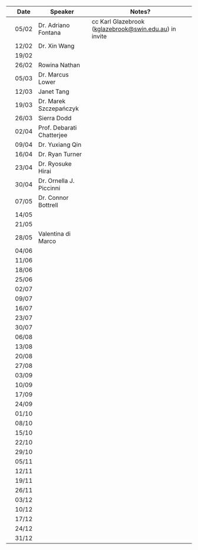 |  | Date   | Speaker |  Notes? |
| --- | --- | --- |  --- | 
|  | 05/02 | Dr. Adriano Fontana | cc Karl Glazebrook (kglazebrook@swin.edu.au)  in invite |  
|  | 12/02 | Dr. Xin Wang |  |
|  | 19/02 |  |  |
|  | 26/02 | Rowina Nathan |  |
|  | 05/03 | Dr. Marcus Lower |  |
|  | 12/03 | Janet Tang |  |
|  | 19/03 | Dr. Marek Szczepańczyk |  |
|  | 26/03 | Sierra Dodd  | |
|  | 02/04 | Prof. Debarati Chatterjee  |  |
|  | 09/04 | Dr. Yuxiang Qin |  |
|  | 16/04 | Dr. Ryan Turner |  |
|  | 23/04 | Dr. Ryosuke Hirai |  |
|  | 30/04 | Dr. Ornella J. Piccinni |  |
|  | 07/05 | Dr. Connor Bottrell | |
|  | 14/05 |  |  |
|  | 21/05 |  |  |
|  | 28/05 | Valentina di Marco |  |
|  | 04/06 |  |  |
|  | 11/06 |  |  |
|  | 18/06 |  |  |
|  | 25/06 |  |  |
|  | 02/07 |  |  |
|  | 09/07 |  |  |
|  | 16/07 |  |  |
|  | 23/07 |  |  |
|  | 30/07 |  |  |
|  | 06/08 |  |  |
|  | 13/08 |  |  |
|  | 20/08 |  |  |
|  | 27/08 |  |  |
|  | 03/09 |  |  |
|  | 10/09 |  |  |
|  | 17/09 |  |  |
|  | 24/09 |  |  |
|  | 01/10 |  |  |
|  | 08/10 |  |  |
|  | 15/10 |  |  |
|  | 22/10 |  |  |
|  | 29/10 |  |  |
|  | 05/11 |  |  |
|  | 12/11 |  |  |
|  | 19/11 |  |  |
|  | 26/11 |  |  |
|  | 03/12 |  |  |
|  | 10/12 |  |  |
|  | 17/12 |  |  |
|  | 24/12 |  |  |
|  | 31/12 |  |  |

